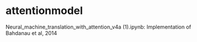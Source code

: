 # attentionmodel

Neural_machine_translation_with_attention_v4a (1).ipynb: Implementation of Bahdanau et al, 2014
